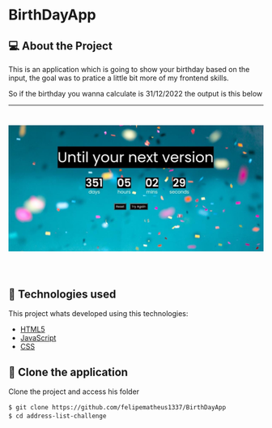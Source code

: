 # BirthDayApp



## 💻 About the Project

This is an application which is going to show your birthday based on the input, the goal was to pratice a little bit more of my frontend skills.


So if the birthday you wanna calculate is  31/12/2022 the output is this below

<hr>
<h1 align="center">
    <img width="900px" alt="Imagem da aplicação" src="https://github.com/felipematheus1337/BirthDayApp/blob/master/Birth%20Day%20App/output.jpeg?raw=true" />
</h1>

<br>

## 🧪 Technologies used

This project whats developed using this technologies:

- [HTML5](https://html5.org/)
- [JavaScript](https://javascript.com)
- [CSS](https://www.w3.org/Style/CSS/Overview.en.html)


## 🔗  Clone the application

Clone the project and access his folder

```bash
$ git clone https://github.com/felipematheus1337/BirthDayApp
$ cd address-list-challenge
